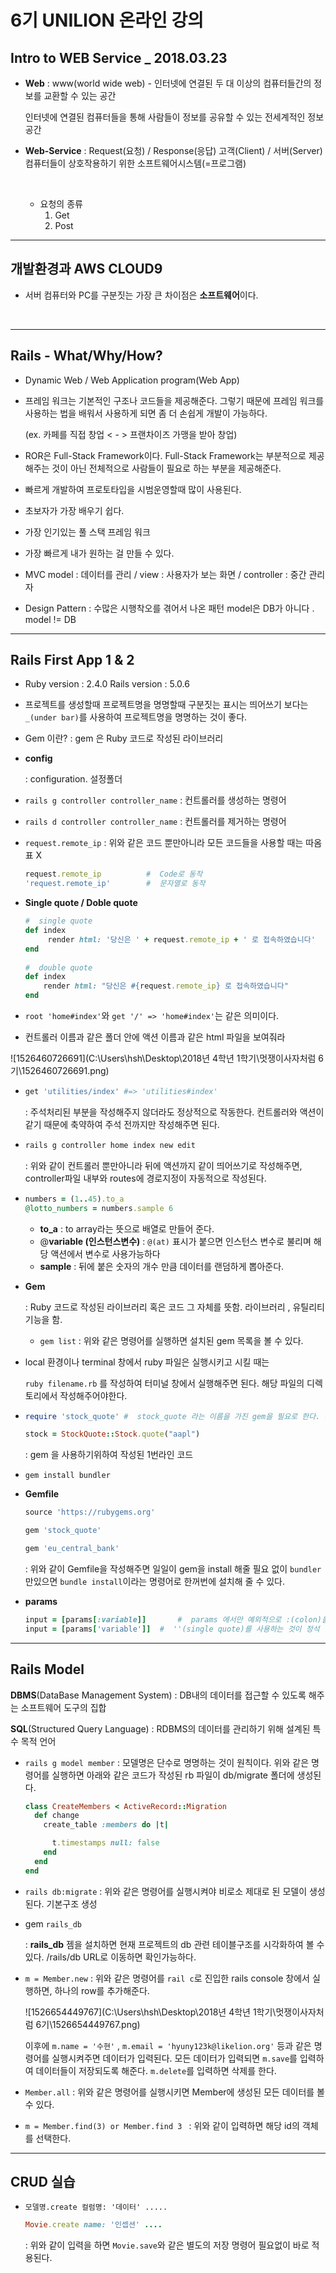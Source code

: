 # 6기 UNILION 온라인 강의



## Intro to WEB Service _ 2018.03.23

- **Web**
  : www(world wide web) - 인터넷에 연결된 두 대 이상의 컴퓨터들간의 정보를 교환할 수 있는 공간 

  인터넷에 연결된 컴퓨터들을 통해 사람들이 정보를 공유할 수 있는 전세계적인 정보공간



- **Web-Service**
  : Request(요청) / Response(응답)
   고객(Client) / 서버(Server)
  컴퓨터들이 상호작용하기 위한 소프트웨어시스템(=프로그램)

  ​

  - 요청의 종류
    1. Get
    2. Post





------

## 개발환경과 AWS CLOUD9

- 서버 컴퓨터와 PC를 구분짓는 가장 큰 차이점은 **소프트웨어**이다.

  ​



------

## Rails - What/Why/How?

- Dynamic Web / Web Application program(Web App)



- 프레임 워크는 기본적인 구조나 코드들을 제공해준다.
  그렇기 때문에 프레임 워크를 사용하는 법을 배워서 사용하게 되면 좀 더 손쉽게 개발이 가능하다.

  (ex. 카페를 직접 창업 < - > 프랜차이즈 가맹을 받아 창업)

- ROR은 Full-Stack Framework이다.
  Full-Stack Framework는 부분적으로 제공해주는 것이 아닌 전체적으로 사람들이 필요로 하는 부분을 제공해준다.

- 빠르게 개발하여 프로토타입을 시범운영할때 많이 사용된다.

- 초보자가 가장 배우기 쉽다.

- 가장 인기있는 풀 스택 프레임 워크

- 가장 빠르게 내가 원하는 걸 만들 수 있다.





- MVC
  model : 데이터를 관리 / view : 사용자가 보는 화면 / controller : 중간 관리자
- Design Pattern
  : 수많은 시행착오를 겪어서 나온 패턴
  model은 DB가 아니다 . model != DB

------

## Rails First App 1 & 2

- Ruby version 
  : 2.4.0
  Rails version
  : 5.0.6
- 프로젝트를 생성할때 프로젝트명을 명명할때 구분짓는 표시는 띄어쓰기 보다는 `_(under bar)`를 사용하여 프로젝트명을 명명하는 것이 좋다.



- Gem 이란?
  : gem 은 Ruby 코드로 작성된 라이브러리



- **config**

  : configuration. 설정폴더



- `rails g controller controller_name`
  : 컨트롤러를 생성하는 명령어

- `rails d controller controller_name`
  : 컨트롤러를 제거하는 명령어

- `request.remote_ip`
  : 위와 같은 코드 뿐만아니라 모든 코드들을 사용할 때는 따옴표 X

  ```ruby
  request.remote_ip 		 #  Code로 동작
  'request.remote_ip'		 #  문자열로 동작	
  ```

- **Single quote / Doble quote**

  ```ruby
  #  single quote
  def index
       render html: '당신은 ' + request.remote_ip + ' 로 접속하였습니다'
  end
   
  #  double quote
  def index
      render html: "당신은 #{request.remote_ip} 로 접속하였습니다"
  end
  ```

- `root 'home#index'`와 `get '/' => 'home#index'`는 같은 의미이다.



- 컨트롤러 이름과 같은 폴더 안에 액션 이름과 같은 html 파일을 보여줘라



![1526460726691](C:\Users\hsh\Desktop\2018년 4학년 1학기\멋쟁이사자처럼 6기\1526460726691.png)

- ```ruby
  get 'utilities/index' #=> 'utilities#index'
  ```

  : 주석처리된 부분을 작성해주지 않더라도 정상적으로 작동한다. 컨트롤러와 액션이 같기 때문에
  축약하여 주석 전까지만 작성해주면 된다.



- ```ruby o
  rails g controller home index new edit
  ```

  : 위와 같이 컨트롤러 뿐만아니라 뒤에 액션까지 같이 띄어쓰기로 작성해주면, controller파일 내부와 routes에 경로지정이 자동적으로 작성된다.	



- ```ruby
  numbers = (1..45).to_a
  @lotto_numbers = numbers.sample 6
  ```

  - **to_a**
    : to array라는 뜻으로 배열로 만들어 준다.
  - @**variable (인스턴스변수)**
    : `@(at)` 표시가 붙으면 인스턴스 변수로 불리며 해당 액션에서 변수로 사용가능하다
  - **sample**
    : 뒤에 붙은 숫자의 개수 만큼 데이터를 랜덤하게 뽑아준다.





- **Gem**

  : Ruby 코드로 작성된 라이브러리 혹은 코드 그 자체를 뜻함.
  라이브러리 , 유틸리티 기능을 함.

  - `gem list`
    : 위와 같은 명령어를 실행하면 설치된 gem 목록을 볼 수 있다.



- local 환경이나 terminal 창에서 ruby 파일은 실행시키고 시킬 때는

  `ruby filename.rb` 를 작성하여 터미널 창에서 실행해주면 된다.
  해당 파일의 디렉토리에서 작성해주어야한다.



- ```ruby
  require 'stock_quote' #  stock_quote 라는 이름을 가진 gem을 필요로 한다. 사용하겠다
  
  stock = StockQuote::Stock.quote("aapl")
  
  ```

  : gem 을 사용하기위하여 작성된 1번라인 코드



- `gem install bundler`

  

- **Gemfile**

  ```ruby
  source 'https://rubygems.org'
  
  gem 'stock_quote'
  
  gem 'eu_central_bank'
  ```

  : 위와 같이 Gemfile을 작성해주면 일일이 gem을 install 해줄 필요 없이 `bundler`만있으면 `bundle install`이라는 명령어로 한꺼번에 설치해 줄 수 있다.





- **params**

  ```ruby
  input = [params[:variable]]		#  params 에서만 예외적으로 :(colon)을 사용할 수 있다
  input = [params['variable']]	#  ''(single quote)를 사용하는 것이 정석
  ```



------

## Rails Model

**DBMS**(DataBase Management System)
:  DB내의 데이터를 접근할 수 있도록 해주는 소프트웨어 도구의 집합



**SQL**(Structured Query Language)
:  RDBMS의 데이터를 관리하기 위해 설계된 특수 목적 언어



- `rails g model member`
  :  모델명은 단수로 명명하는 것이 원칙이다.
  위와 같은 명령어를 실행하면 아래와 같은 코드가 작성된 rb 파일이 db/migrate 폴더에 생성된다.

  ```ruby
  class CreateMembers < ActiveRecord::Migration
    def change
      create_table :members do |t|
  
        t.timestamps null: false
      end
    end
  end
  ```

   

- `rails db:migrate`
  :  위와 같은 명령어를 실행시켜야 비로소 제대로 된 모델이 생성된다. 기본구조 생성



- gem `rails_db`

  :  **rails_db** 젬을 설치하면 현재 프로젝트의 db 관련 테이블구조를 시각화하여 볼 수 있다.
  /rails/db URL로 이동하면 확인가능하다.



- `m = Member.new`
  : 위와 같은 명령어를 `rail c`로 진입한 rails console 창에서 실행하면, 하나의 row를 추가해준다.

  ![1526654449767](C:\Users\hsh\Desktop\2018년 4학년 1학기\멋쟁이사자처럼 6기\1526654449767.png)

  이후에 `m.name = '수현'` , `m.email = 'hyuny123k@likelion.org'` 등과 같은 명령어를 실행시켜주면 데이터가 입력된다. 모든 데이터가 입력되면 `m.save`를 입력하여 데이터들이 저장되도록 해준다.
  `m.delete`를 입력하면 삭제를 한다.

- `Member.all`
  : 위와 같은 명령어를 실행시키면 Member에 생성된 모든 데이터를 볼 수 있다.

- `m = Member.find(3) or Member.find 3 ` 
  : 위와 같이 입력하면 해당 id의 객체를 선택한다.

------

## CRUD 실습

- `모델명.create 컬럼명: '데이터' .....`

  ```ruby
  Movie.create name: '인셉션' ....
  ```

  : 위와 같이 입력을 하면 `Movie.save`와 같은 별도의 저장 명령어 필요없이 바로 적용된다.